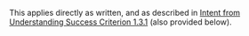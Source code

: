 This applies directly as written, and as described in [Intent from Understanding Success Criterion 1.3.1](http://www.w3.org/WAI/WCAG22/Understanding/info-and-relationships#intent) (also provided below).